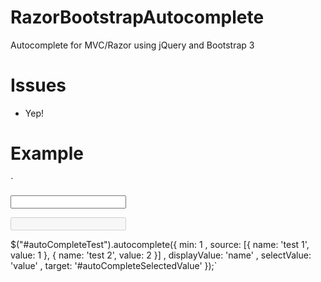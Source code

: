 # RazorBootstrapAutocomplete
Autocomplete for MVC/Razor using jQuery and Bootstrap 3

# Issues
* Yep!

# Example
`<div class="dropdown">
    <input type="text" id="autoCompleteTest" />
</div>

<input type="text" id="autoCompleteSelectedValue" disabled="disabled" />

$("#autoCompleteTest").autocomplete({
        min: 1
        , source: [{ name: 'test 1', value: 1 }, { name: 'test 2', value: 2 }]
        , displayValue: 'name'
        , selectValue: 'value'
        , target: '#autoCompleteSelectedValue'
        });`
